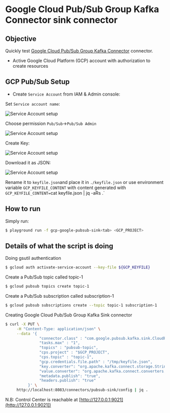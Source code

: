 # Google Cloud Pub/Sub Group Kafka Connector sink connector



## Objective

Quickly test [Google Cloud Pub/Sub Group Kafka Connector](https://github.com/googleapis/java-pubsub-group-kafka-connector) connector.

* Active Google Cloud Platform (GCP) account with authorization to create resources

## GCP Pub/Sub Setup

* Create `Service Account` from IAM & Admin console:

Set `Service account name`:

![Service Account setup](Screenshot1.png)


Choose permission `Pub/Sub`->`Pub/Sub Admin`

![Service Account setup](Screenshot2.png)

Create Key:

![Service Account setup](Screenshot3.png)

Download it as JSON:

![Service Account setup](Screenshot4.png)

Rename it to `keyfile.json`and place it in `./keyfile.json` or use environment variable `GCP_KEYFILE_CONTENT` with content generated with `GCP_KEYFILE_CONTENT=`cat keyfile.json | jq -aRs .`


## How to run

Simply run:

```bash
$ playground run -f gcp-google-pubsub-sink<tab> <GCP_PROJECT>
```

## Details of what the script is doing

Doing gsutil authentication

```bash
$ gcloud auth activate-service-account --key-file ${GCP_KEYFILE}
```

Create a Pub/Sub topic called topic-1

```bash
$ gcloud pubsub topics create topic-1
```

Create a Pub/Sub subscription called subscription-1

```bash
$ gcloud pubsub subscriptions create --topic topic-1 subscription-1
```


Creating Google Cloud Pub/Sub Group Kafka Sink connector

```bash
$ curl -X PUT \
     -H "Content-Type: application/json" \
     --data '{
               "connector.class" : "com.google.pubsub.kafka.sink.CloudPubSubSinkConnector",
               "tasks.max" : "1",
               "topics" : "pubsub-topic",
               "cps.project" : "$GCP_PROJECT",
               "cps.topic" : "topic-1",
               "gcp.credentials.file.path" : "/tmp/keyfile.json",
               "key.converter": "org.apache.kafka.connect.storage.StringConverter",
               "value.converter": "org.apache.kafka.connect.converters.ByteArrayConverter",
               "metadata.publish": "true",
               "headers.publish": "true"
          }' \
     http://localhost:8083/connectors/pubsub-sink/config | jq .
```



N.B: Control Center is reachable at [http://127.0.0.1:9021](http://127.0.0.1:9021])

